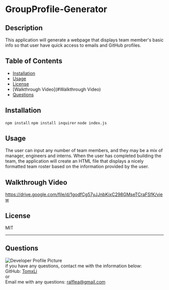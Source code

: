 # GroupProfile-Generator
  
  ## Description 
  This application will generate a webpage that displays team member's basic info so that user have quick access to emails and GitHub profiles. 
  ## Table of Contents
  * [Installation](#installation)
  * [Usage](#usage)
  * [License](#license)
  * [Walkthrough Video](#Walkthrough Video)
  * [Questions](#Questions)
  ## Installation
  `npm install` `npm install inquirer` `node index.js`
  
  ## Usage 
  The user can input any number of team members, and they may be a mix of manager, engineers and interns. When the user has completed building the team, the application will create an HTML file that displays a nicely formatted team roster based on the information provided by the user.
  ## Walkthrough Video
  https://drive.google.com/file/d/1godfCg57yJJnbKixC298GMseTCraFSfK/view
  ## License
  MIT
  
  ---
  
  ## Questions
  ![Developer Profile Picture](https://avatars3.githubusercontent.com/u/71794384?v=4)
  <br />
  if you have any questions, contact me with the information below:
  <br />
  GitHub: [TomxLi](https://github.com/TomxLi)<br />
  or<br />
  Email me with any questions: ralflea@gmail.com<br /><br />
  
